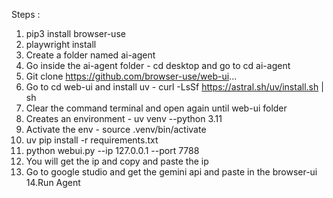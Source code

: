 Steps :
1. pip3 install browser-use
2. playwright install
3. Create a folder named ai-agent 
4. Go inside the ai-agent folder - cd desktop and go to cd ai-agent
5. Git clone https://github.com/browser-use/web-ui...
6. Go to cd web-ui and install uv - curl -LsSf https://astral.sh/uv/install.sh | sh
7. Clear the command terminal and open again until web-ui folder
8. Creates an environment - uv venv --python 3.11
9. Activate the env - source .venv/bin/activate
10. uv pip install -r requirements.txt
11.  python webui.py --ip 127.0.0.1 --port 7788
12. You will get the ip and copy and paste the ip
13. Go to google studio and get the gemini api and paste in the browser-ui
14.Run Agent
